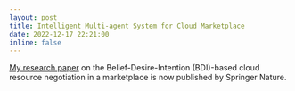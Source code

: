 ```yaml
---
layout: post
title: Intelligent Multi-agent System for Cloud Marketplace
date: 2022-12-17 22:21:00
inline: false
---
```


[My research paper](https://link.springer.com/chapter/10.1007/978-3-031-20859-1_15) on the Belief-Desire-Intention (BDI)-based cloud resource negotiation in a marketplace is now published by Springer Nature.